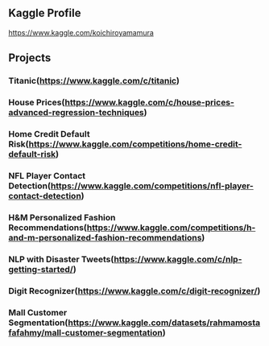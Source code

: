 ## Kaggle Profile <br>
https://www.kaggle.com/koichiroyamamura<br>
## Projects</br>
### Titanic(https://www.kaggle.com/c/titanic)</br>
### House Prices(https://www.kaggle.com/c/house-prices-advanced-regression-techniques)</br>
### Home Credit Default Risk(https://www.kaggle.com/competitions/home-credit-default-risk)</br>
### NFL Player Contact Detection(https://www.kaggle.com/competitions/nfl-player-contact-detection)</br>
### H&M Personalized Fashion Recommendations(https://www.kaggle.com/competitions/h-and-m-personalized-fashion-recommendations)</br>
### NLP with Disaster Tweets(https://www.kaggle.com/c/nlp-getting-started/)</br>
### Digit Recognizer(https://www.kaggle.com/c/digit-recognizer/)</br>
### Mall Customer Segmentation(https://www.kaggle.com/datasets/rahmamostafafahmy/mall-customer-segmentation)</br>
